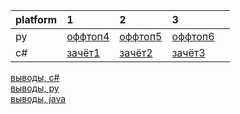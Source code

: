 |platform|1|2|3||
|:-|:-|:-|:-|:-|
|py|[оффтоп4]()|[оффтоп5]()|[оффтоп6]()||
|c#|[зачёт1]()|[зачёт2]()|[зачёт3]()||

[выводы, c#]()  
[выводы, py]()  
[выводы, java]()